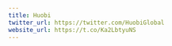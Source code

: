 ```yaml
---
title: Huobi
twitter_url: https://twitter.com/HuobiGlobal
website_url: https://t.co/Ka2LbtyuNS
---
```

